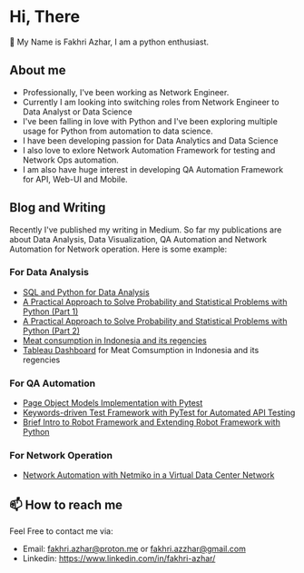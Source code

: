 # Hi, There
👋 My Name is Fakhri Azhar, I am a python enthusiast. 
## About me
- Professionally, I've been working as Network Engineer.
- Currently I am looking into switching roles from Network Engineer to Data Analyst or Data Science
- I've been falling in love with Python and I've been exploring multiple usage for Python from automation to data science.
- I have been developing passion for Data Analytics and Data Science
- I also love to exlore Network Automation Framework for testing and Network Ops automation.
- I am also have huge interest in developing QA Automation Framework for API, Web-UI and Mobile.
## Blog and Writing
Recently I've published my writing in Medium. So far my publications are about Data Analysis, Data Visualization, QA Automation and Network Automation for Network operation. Here is some example:
### For Data Analysis
- [SQL and Python for Data Analysis](https://medium.com/@zeitdeuter/sql-and-python-for-data-analysis-605f255125e)
- [A Practical Approach to Solve Probability and Statistical Problems with Python (Part 1)](https://medium.com/@zeitdeuter/a-practical-approach-to-solve-probability-and-statistical-problems-with-python-part-1-755c8a12f916)
- [A Practical Approach to Solve Probability and Statistical Problems with Python (Part 2)](https://medium.com/@zeitdeuter/a-practical-approach-to-solve-probability-and-statistical-problems-with-python-part-2-1389227a3a66)
- [Meat consumption in Indonesia and its regencies](https://medium.com/@zeitdeuter/meat-consumption-in-indonesia-and-its-regencies-e436c2638546)
- [Tableau Dashboard](https://tabsoft.co/3hgI6dz) for Meat Comsumption in Indonesia and its regencies

### For QA Automation
- [Page Object Models Implementation with Pytest](https://medium.com/@zeitdeuter/page-object-models-implementation-with-pytest-b9673744b8c0)
- [Keywords-driven Test Framework with PyTest for Automated API Testing](https://medium.com/@zeitdeuter/keywords-driven-test-framework-with-pytest-for-automated-api-testing-b8344e9df523)
- [Brief Intro to Robot Framework and Extending Robot Framework with Python](https://medium.com/@zeitdeuter/brief-intro-to-robot-framework-and-extending-robot-framework-with-python-7c8b795dca7f)

### For Network Operation
- [Network Automation with Netmiko in a Virtual Data Center Network](https://medium.com/@zeitdeuter/network-automation-with-netmiko-in-a-virtual-data-center-network-9888dc270d8)

## 📫 How to reach me
Feel Free to contact me via:
- Email: fakhri.azhar@proton.me or fakhri.azzhar@gmail.com
- Linkedin: https://www.linkedin.com/in/fakhri-azhar/
